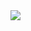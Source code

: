 <!-- ## Hey, I'm Aditya Srivastav ✌

###  2nd year CSE Undergrad at NITW 😄

- 🔭 Android Development.
- 🌱 Trying my hands on Web dev and ML. 
- 😄 Love sketching and painting.
- ⚡ Fun fact: Favorite season can be chilly and pepper too 🍕.  -->
<!--

Here are some ideas to get you started:

- 🔭 I’m currently working on Transformers & Generative Adversarial Networks
- 🌱 I’m currently learning Data Structures and Algorithms
- 👯 I’m looking to collaborate on ...
- 🤔 I’m looking for help with ...
- 💬 Ask me about ...

- 📫 How to reach me: ...
- 😄 Pronouns: ...
- ⚡ Fun fact: ...
-->

<!--<img src="https://github-profile-trophy.vercel.app/?username=4D17Y4&column=3&margin-w=15&margin-h=15 (https://github.com/ryo-ma/github-profile-trophy)"> -->
<!-- 
<p>&nbsp;<img align="center" src="https://github-readme-stats.vercel.app/api?username=4D17Y4&show_icons=true&count_private=true&theme=dark" alt="4D17Y4" /></p>
 -->
 <img src="https://github.com/4D17Y4/4D17Y4/blob/main/.github/images/Relaxing%20on%20a%20field15642_square.jpg" />
<!-- ![Visitor](https://visitor-badge.laobi.icu/badge?page_id=4D17Y4) -->
